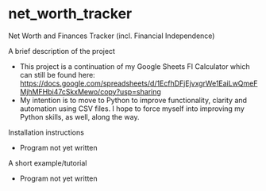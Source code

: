 # net_worth_tracker
Net Worth and Finances Tracker (incl. Financial Independence)

A brief description of the project
- This project is a continuation of my Google Sheets FI Calculator which can still be found here: https://docs.google.com/spreadsheets/d/1EcfhDFjEjvxgrWe1EaiLwQmeFMjhMFHbi47cSkxMewo/copy?usp=sharing
- My intention is to move to Python to improve functionality, clarity and automation using CSV files. I hope to force myself into improving my Python skills, as well, along the way.

Installation instructions
- Program not yet written

A short example/tutorial
- Program not yet written
